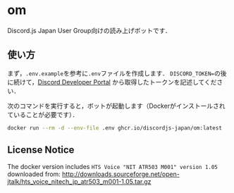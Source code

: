 # om

Discord.js Japan User Group向けの読み上げボットです．

## 使い方

まず，`.env.example`を参考に`.env`ファイルを作成します．
`DISCORD_TOKEN=`の後に続けて，[Discord Developer Portal](https://discord.com/developers/applications)
から取得したトークンを記述してください．

次のコマンドを実行すると，ボットが起動します（Dockerがインストールされていることが必要です）．

```bash
docker run --rm -d --env-file .env ghcr.io/discordjs-japan/om:latest
```

## License Notice

The docker version includes `HTS Voice "NIT ATR503 M001" version 1.05` downloaded from:
<http://downloads.sourceforge.net/open-jtalk/hts_voice_nitech_jp_atr503_m001-1.05.tar.gz>
